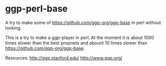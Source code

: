 # ggp-perl-base
A try to make some of https://github.com/ggp-org/ggp-base in perl without looking.

This is a try to make a ggp-player in perl.
At the moment it is about 1000 times slower than the best propnets and abount 10 times slower than
https://github.com/ggp-org/ggp-base.

Resources:
http://ggp.stanford.edu/
http://www.ggp.org/
